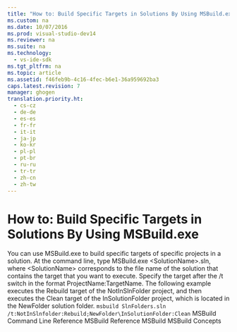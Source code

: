 ```yaml
---
title: "How to: Build Specific Targets in Solutions By Using MSBuild.exe"
ms.custom: na
ms.date: 10/07/2016
ms.prod: visual-studio-dev14
ms.reviewer: na
ms.suite: na
ms.technology: 
  - vs-ide-sdk
ms.tgt_pltfrm: na
ms.topic: article
ms.assetid: f46feb9b-4c16-4fec-b6e1-36a959692ba3
caps.latest.revision: 7
manager: ghogen
translation.priority.ht: 
  - cs-cz
  - de-de
  - es-es
  - fr-fr
  - it-it
  - ja-jp
  - ko-kr
  - pl-pl
  - pt-br
  - ru-ru
  - tr-tr
  - zh-cn
  - zh-tw
---
```

# How to: Build Specific Targets in Solutions By Using MSBuild.exe
<?xml version="1.0" encoding="utf-8"?>
<developerHowToDocument xmlns="http://ddue.schemas.microsoft.com/authoring/2003/5" xmlns:xlink="http://www.w3.org/1999/xlink" xmlns:xsi="http://www.w3.org/2001/XMLSchema-instance" xsi:schemaLocation="http://ddue.schemas.microsoft.com/authoring/2003/5 http://clixdevr3.blob.core.windows.net/ddueschema/developer.xsd">
  <introduction>
    <para>You can use MSBuild.exe to build specific targets of specific projects in a solution.</para>
  </introduction>
  <procedure>
    <title>To build a specific target of a specific project in a solution</title>
    <steps class="ordered">
      <step>
        <content>
          <para>At the command line, type <userInput>MSBuild.exe &lt;SolutionName&gt;.sln</userInput>, where <userInput>&lt;SolutionName&gt;</userInput> corresponds to the file name of the solution that contains the target that you want to execute.</para>
        </content>
      </step>
      <step>
        <content>
          <para>Specify the target after the <system>/t</system> switch in the format <placeholder>ProjectName</placeholder>:<placeholder>TargetName</placeholder>.</para>
        </content>
      </step>
    </steps>
  </procedure>
  <codeExample>
    <description>
      <content>
        <para>The following example executes the <codeInline>Rebuild</codeInline> target of the <codeInline>NotInSlnFolder</codeInline> project, and then executes the <codeInline>Clean</codeInline> target of the <codeInline>InSolutionFolder</codeInline> project, which is located in the <codeInline>NewFolder</codeInline> solution folder.</para>
      </content>
    </description>
    <code>msbuild SlnFolders.sln /t:NotInSlnfolder:Rebuild;NewFolder\InSolutionFolder:Clean</code>
  </codeExample>
  <relatedTopics>
<link xlink:href="edaa65ec-ab8a-42a1-84cb-d76d5b2f4584">MSBuild Command Line Reference</link>
<link xlink:href="093395e1-70da-4f74-b34d-046c5e2b32e8">MSBuild Reference</link>
<link xlink:href="e39f13f7-1e1d-4435-95ca-0c222bca071c">MSBuild</link>
<link xlink:href="083b8ba3-e4ad-45af-bb5d-3bc81d406131">MSBuild Concepts</link>
</relatedTopics>
</developerHowToDocument>